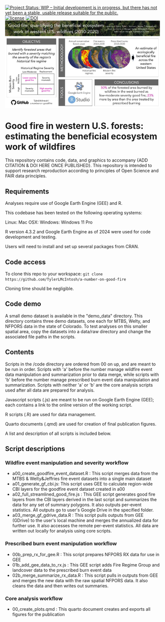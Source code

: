 [![Project Status: WIP – Initial development is in progress, but there has not yet been a stable, usable release suitable for the public.](https://www.repostatus.org/badges/latest/wip.svg)](https://www.repostatus.org/#wip) [![license](https://img.shields.io/badge/license-BY--NC--ND--4.0-blue)](https://creativecommons.org/licenses/by-nc-nd/4.0/) [![DOI](https://img.shields.io/badge/DOI-doi.org%2F10.1101%2F2024.12.06.627082-blue)](https://doi.org/10.1101/2024.12.06.627082)
![graphical abstract showing data layers integrated and software used in workflow](/images/gf_overview.jpg)


# Good fire in western U.S. forests: estimating the beneficial ecosystem work of wildfires

This repository contains code, data, and graphics to accompany {ADD CITATION & DOI HERE ONCE PUBLISHED}. This repository is intended to support research reproduction according to principles of Open Science and FAIR data principles.

## Requirements

Analyses require use of Google Earth Engine (GEE) and R.

This codebase has been tested on the following operating systems:

Linux:
Mac OSX:
Windows: Windows 11 Pro

R version 4.3.2 and Google Earth Engine as of 2024 were used for code development and testing.

Users will need to install and set up several packages from CRAN.

## Code access

To clone this repo to your workspace: 
``` git clone https://github.com/TylerLMcIntosh/a-number-on-good-fire ```

Cloning time should be negligible.

## Code demo
A small demo dataset is available in the "demo_data" directory. This directory contains three demo datasets, one each for MTBS, Welty, and NFPORS data in the state of Colorado. To test analyses on this smaller spatial area, copy the datasets into a data/raw directory and change the associated file paths in the scripts.

## Contents

Scripts in the /code directory are ordered from 00 on up, and are meant to be run in order. Scripts with 'a' before the number manage wildfire event data manipulation and summarization prior to data merge, while scripts with 'b' before the number manage prescribed burn event data manipulation and summarization. Scripts with neither 'a' or 'b' are the core analysis scripts used after all data are prepared for analysis.

Javascript scripts (.js) are meant to be run on Google Earth Engine (GEE); each contains a link to the online version of the working script.

R scripts (.R) are used for data management.

Quarto documents (.qmd) are used for creation of final publication figures.

A list and description of all scripts is included below.

## Script descriptions

### Wildfire event manipulation and severity workflow
- a00_create_goodfire_event_dataset.R : This script merges data from the MTBS & Welty&Jeffries fire event datasets into a single main dataset
- a01_generate_gf_cbi.js: This script uses GEE to calculate region-wide CBI layers for the goodfire event dataset created in a00
- a02_full_streamlined_good_fire.js : This GEE script generates good fire layers from the CBI layers derived in the last script and summarizes the data for any set of summary polygons. It also outputs per-event statistics. All outputs go to user's Google Drive in the specified folder.
- a03_merge_gf_gdrive_data.R : This script pulls outputs from GEE (GDrive) to the user's local machine and merges the annualized data for further use. It also accesses the remote per-event statistics. All data are written out locally for analysis using core scripts.

### Prescribed burn event manipulation workflow
- 00b_prep_rx_for_gee.R : This script prepares NFPORS RX data for use in GEE
- 01b_add_gee_data_to_rx.js : This GEE script adds Fire Regime Group and landcover data to the prescribed burn event data
- 02b_merge_summarize_rx_data.R : This script pulls in outputs from GEE and merges the new data with the raw spatial NFPORS data. It also cleans the data and then writes out summaries.

### Core analysis workflow
- 00_create_plots.qmd : This quarto document creates and exports all figures for the publication


